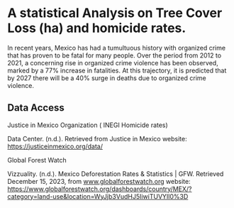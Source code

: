 # A statistical Analysis on Tree Cover Loss (ha) and homicide rates.

In recent years, Mexico has had a tumultuous history with organized crime that has proven to be fatal for many people. Over the period from 2012 to 2021, a concerning rise in organized crime violence has been observed, marked by a 77% increase in fatalities. At this trajectory, it is predicted that by 2027 there will be a 40% surge in deaths due to organized crime violence.

 ## Data Access

Justice in Mexico Organization ( INEGI Homicide rates)

Data Center. (n.d.). Retrieved from Justice in Mexico website: https://justiceinmexico.org/data/

Global Forest Watch

Vizzuality. (n.d.). Mexico Deforestation Rates & Statistics | GFW. Retrieved December 15, 2023, from www.globalforestwatch.org website: https://www.globalforestwatch.org/dashboards/country/MEX/?category=land-use&location=WyJjb3VudHJ5IiwiTUVYIl0%3D



